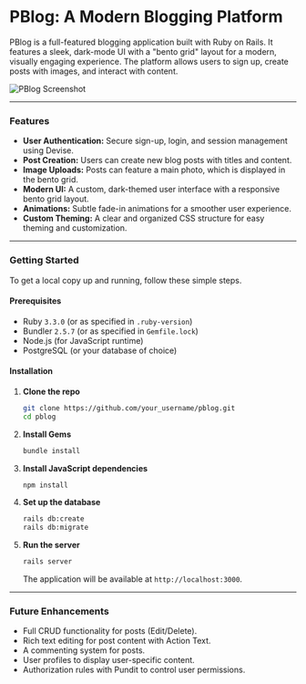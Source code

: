 # PBlog: A Modern Blogging Platform

PBlog is a full-featured blogging application built with Ruby on Rails. It features a sleek, dark-mode UI with a "bento grid" layout for a modern, visually engaging experience. The platform allows users to sign up, create posts with images, and interact with content.

![PBlog Screenshot](Pblog/assetsgit/Pblog.png) <!-- Updated screenshot path for GitHub rendering -->

---

### Features

*   **User Authentication:** Secure sign-up, login, and session management using Devise.
*   **Post Creation:** Users can create new blog posts with titles and content.
*   **Image Uploads:** Posts can feature a main photo, which is displayed in the bento grid.
*   **Modern UI:** A custom, dark-themed user interface with a responsive bento grid layout.
*   **Animations:** Subtle fade-in animations for a smoother user experience.
*   **Custom Theming:** A clear and organized CSS structure for easy theming and customization.

---

### Getting Started

To get a local copy up and running, follow these simple steps.

#### Prerequisites

*   Ruby `3.3.0` (or as specified in `.ruby-version`)
*   Bundler `2.5.7` (or as specified in `Gemfile.lock`)
*   Node.js (for JavaScript runtime)
*   PostgreSQL (or your database of choice)

#### Installation

1.  **Clone the repo**
    ```sh
    git clone https://github.com/your_username/pblog.git
    cd pblog
    ```
2.  **Install Gems**
    ```sh
    bundle install
    ```
3.  **Install JavaScript dependencies**
    ```sh
    npm install
    ```
4.  **Set up the database**
    ```sh
    rails db:create
    rails db:migrate
    ```
5.  **Run the server**
    ```sh
    rails server
    ```
    The application will be available at `http://localhost:3000`.

---

### Future Enhancements

*   Full CRUD functionality for posts (Edit/Delete).
*   Rich text editing for post content with Action Text.
*   A commenting system for posts.
*   User profiles to display user-specific content.
*   Authorization rules with Pundit to control user permissions.
